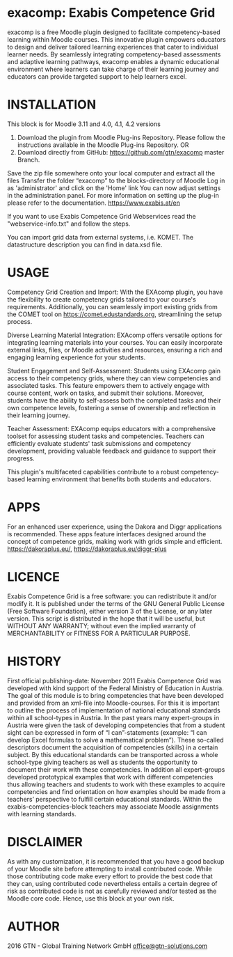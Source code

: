 # exacomp: Exabis Competence Grid

exacomp is a free Moodle plugin designed to facilitate competency-based learning within Moodle courses. This innovative plugin empowers educators to design and deliver tailored learning experiences that cater to individual learner needs. 
By seamlessly integrating competency-based assessments and adaptive learning pathways, exacomp enables a dynamic educational environment where learners can take charge of their learning journey and educators can provide targeted support to help learners excel.


# INSTALLATION

This block is for Moodle 3.11 and 4.0, 4.1, 4.2 versions

1) Download the plugin from Moodle Plug-ins Repository. Please follow the instructions available in the Moodle Plug-ins Repository.
OR
2) Download directly from GitHub:
https://github.com/gtn/exacomp master Branch.

Save the zip file somewhere onto your local computer and extract all the files
Transfer the folder “exacomp” to the blocks-directory of Moodle
Log in as 'administrator' and click on the 'Home' link
You can now adjust settings in the administration panel. 
For more information on setting up the plug-in please refer to the documentation.
https://www.exabis.at/en


If you want to use Exabis Competence Grid Webservices read the "webservice-info.txt" and follow the steps.

You can import grid data from external systems, i.e. KOMET. The datastructure description you can find in data.xsd file.

# USAGE
Competency Grid Creation and Import:
With the EXAcomp plugin, you have the flexibility to create competency grids tailored to your course's requirements. Additionally, you can seamlessly import existing grids from the COMET tool on https://comet.edustandards.org, streamlining the setup process.

Diverse Learning Material Integration: 
EXAcomp offers versatile options for integrating learning materials into your courses. You can easily incorporate external links, files, or Moodle activities and resources, ensuring a rich and engaging learning experience for your students.

Student Engagement and Self-Assessment: 
Students using EXAcomp gain access to their competency grids, where they can view competencies and associated tasks. This feature empowers them to actively engage with course content, work on tasks, and submit their solutions. Moreover, students have the ability to self-assess both the completed tasks and their own competence levels, fostering a sense of ownership and reflection in their learning journey.

Teacher Assessment: 
EXAcomp equips educators with a comprehensive toolset for assessing student tasks and competencies. Teachers can efficiently evaluate students' task submissions and competency development, providing valuable feedback and guidance to support their progress.

This plugin's multifaceted capabilities contribute to a robust competency-based learning environment that benefits both students and educators.

# APPS
For an enhanced user experience, using the Dakora and Diggr applications is recommended. 
These apps feature interfaces designed around the concept of competence grids, making work with grids simple and efficient.
https://dakoraplus.eu/, https://dakoraplus.eu/diggr-plus

# LICENCE

Exabis Competence Grid is a free software: you can redistribute it and/or modify it. It is published under the terms of the GNU General Public License (Free Software Foundation), either version 3 of the License, or any later version. 
This script is distributed in the hope that it will be useful, but WITHOUT ANY WARRANTY; without even the implied warranty of MERCHANTABILITY or FITNESS FOR A PARTICULAR PURPOSE.

# HISTORY

First official publishing-date: November 2011
Exabis Competence Grid was developed with kind support of the Federal Ministry of Education in Austria.
The goal of this module is to bring competencies that have been developed and provided from an xml-file into Moodle-courses. For this it is important to outline the process of implementation of national educational standards within all school-types in Austria.
In the past years many expert-groups in Austria were given the task of developing competencies that from a student sight can be expressed in form of “I can”-statements (example: “I can develop Excel formulas to solve a mathematical problem”).
These so-called descriptors document the acquisition of competencies (skills) in a certain subject. By this educational standards can be transported across a whole school-type giving teachers as well as students the opportunity to document their work with these competencies.
In addition all expert-groups developed prototypical examples that work with different competencies thus allowing teachers and students to work with these examples to acquire competencies and find orientation on how examples should be made from a teachers’ perspective to fulfill certain educational standards. 
Within the exabis-competencies-block  teachers may associate Moodle assignments with learning standards. 

# DISCLAIMER

As with any customization, it is recommended that you have a good backup of your Moodle site before attempting to install contributed code.
While those contributing code make every effort to provide the best code that they can, using contributed code nevertheless entails a certain degree of risk as contributed code is not as carefully reviewed and/or tested as the Moodle core code.
Hence, use this block at your own risk.

# AUTHOR
2016 GTN - Global Training Network GmbH <office@gtn-solutions.com>


